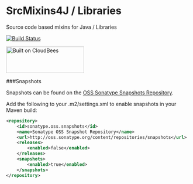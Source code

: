 SrcMixins4J / Libraries
=======================

Source code based mixins for Java / Libraries

[![Build Status](https://fuin-org.ci.cloudbees.com/job/srcmixins4j-libraries/badge/icon)](https://fuin-org.ci.cloudbees.com/job/srcmixins4j-libraries/)

<a href="https://fuin-org.ci.cloudbees.com/job/srcmixins4j-libraries"><img src="http://www.fuin.org/images/Button-Built-on-CB-1.png" width="213" height="72" border="0" alt="Built on CloudBees"/></a>

###Snapshots

Snapshots can be found on the [OSS Sonatype Snapshots Repository](http://oss.sonatype.org/content/repositories/snapshots/org/fuin "Snapshot Repository"). 

Add the following to your .m2/settings.xml to enable snapshots in your Maven build:

```xml
<repository>
    <id>sonatype.oss.snapshots</id>
    <name>Sonatype OSS Snapshot Repository</name>
    <url>http://oss.sonatype.org/content/repositories/snapshots</url>
    <releases>
        <enabled>false</enabled>
    </releases>
    <snapshots>
        <enabled>true</enabled>
    </snapshots>
</repository>
```
 
